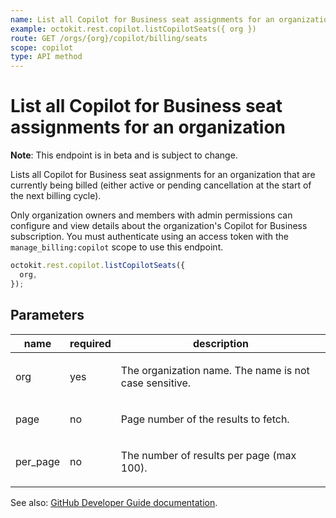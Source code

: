 ```yaml
---
name: List all Copilot for Business seat assignments for an organization
example: octokit.rest.copilot.listCopilotSeats({ org })
route: GET /orgs/{org}/copilot/billing/seats
scope: copilot
type: API method
---
```


# List all Copilot for Business seat assignments for an organization

**Note**: This endpoint is in beta and is subject to change.

Lists all Copilot for Business seat assignments for an organization that are currently being billed (either active or pending cancellation at the start of the next billing cycle).

Only organization owners and members with admin permissions can configure and view details about the organization's Copilot for Business subscription. You must
authenticate using an access token with the `manage_billing:copilot` scope to use this endpoint.

```js
octokit.rest.copilot.listCopilotSeats({
  org,
});
```

## Parameters

<table>
  <thead>
    <tr>
      <th>name</th>
      <th>required</th>
      <th>description</th>
    </tr>
  </thead>
  <tbody>
    <tr><td>org</td><td>yes</td><td>

The organization name. The name is not case sensitive.

</td></tr>
<tr><td>page</td><td>no</td><td>

Page number of the results to fetch.

</td></tr>
<tr><td>per_page</td><td>no</td><td>

The number of results per page (max 100).

</td></tr>
  </tbody>
</table>

See also: [GitHub Developer Guide documentation](https://docs.github.com/rest/copilot/copilot-for-business#list-all-copilot-for-business-seat-assignments-for-an-organization).

